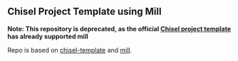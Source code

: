 ## Chisel Project Template using Mill

**Note: This repository is deprecated, as the official [Chisel project template](https://github.com/freechipsproject/chisel-template) has already supported mill**

Repo is based on [chisel-template](https://github.com/freechipsproject/chisel-template) and [mill](https://github.com/lihaoyi/mill).
